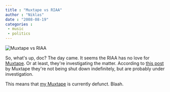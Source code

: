 ```yaml
---
title : "Muxtape vs RIAA"
author : "Niklas"
date : "2008-08-19"
categories : 
 - music
 - politics
---
```


![Muxtape vs RIAA](https://niklasblog.com/wp-content/2008-08-19-muxtape.jpg)

So, what's up, doc? The day came. It seems the RIAA has no love for [Muxtape](http://muxtape.com). Or at least, they're investigating the matter. According to [this post](http://muxtape.tumblr.com/post/46472068) by Muxtape they're not being shut down indefinitely, but are probably under investigation.

This means that [my Muxtape](http://pivic.muxtape.com) is currently defunct. Blaah.

